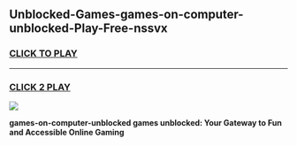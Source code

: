 
## Unblocked-Games-games-on-computer-unblocked-Play-Free-nssvx
<h3>
<a href="https://premium76.site?title=games-on-computer-unblocked&ref=18A1">CLICK TO PLAY</a></h3>
<hr>

<h3>
<a href="https://premium76.site?title=games-on-computer-unblocked&ref=18A1">CLICK 2 PLAY</a>
  
</h3>

<a href="https://premium76.site?title=games-on-computer-unblocked&ref=18A1"><img src="https://clearcache.store/games.png"></a>


**games-on-computer-unblocked games unblocked: Your Gateway to Fun and Accessible Online Gaming**
